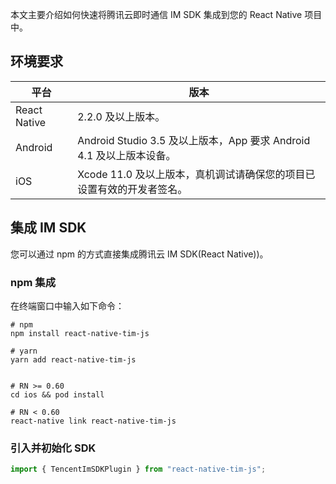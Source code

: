本文主要介绍如何快速将腾讯云即时通信 IM SDK 集成到您的 React Native 项目中。

## 环境要求

| 平台         | 版本                                                                  |
| ------------ | --------------------------------------------------------------------- |
| React Native | 2.2.0 及以上版本。                                                    |
| Android      | Android Studio 3.5 及以上版本，App 要求 Android 4.1 及以上版本设备。  |
| iOS          | Xcode 11.0 及以上版本，真机调试请确保您的项目已设置有效的开发者签名。 |

## 集成 IM SDK

您可以通过 npm 的方式直接集成腾讯云 IM SDK(React Native))。

### npm 集成

在终端窗口中输入如下命令：

```
# npm
npm install react-native-tim-js

# yarn
yarn add react-native-tim-js


# RN >= 0.60
cd ios && pod install

# RN < 0.60
react-native link react-native-tim-js
```

### 引入并初始化 SDK

```javascript
import { TencentImSDKPlugin } from "react-native-tim-js";
```
